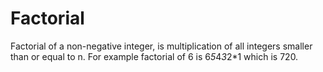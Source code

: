 # Factorial
Factorial of a non-negative integer, is multiplication of all integers smaller than or equal to n. For example factorial of 6 is 6*5*4*3*2*1 which is 720.
